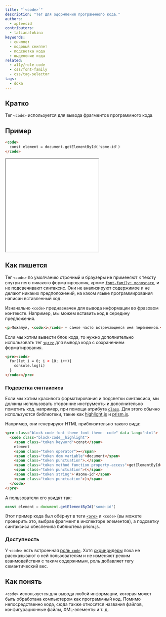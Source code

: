 ```yaml
---
title: "`<code>`"
description: "Тег для оформления программного кода."
authors:
  - xpleesid
contributors:
  - tatianafokina
keywords:
  - сниппет
  - кодовый сниппет
  - подсветка кода
  - выделение кода
related:
  - a11y/role-code
  - css/font-family
  - css/tag-selector
tags:
  - doka
---
```


## Кратко

Тег `<code>` используется для вывода фрагментов программного кода.

## Пример

```html
<code>
  const element = document.getElementById('some-id')
</code>
```

<iframe title="Базовый пример" src="demos/basic/" height="300"></iframe>

## Как пишется

Тег `<code>` по умолчанию строчный и браузеры не применяют к тексту внутри него никакого форматирования, кроме [`font-family: monospace`](/css/font-family/), и не подсвечивают синтаксис. Они не анализируют содержимое и не делают никаких предположений, на каком языке программирования написан вставленный код.

Изначально `<code>` предназначен для вывода информации во фразовом контексте. Например, мы можем вставить код в середину предложения.

```html
<p>Пожалуй, <code>i</code> — самое часто встречающееся имя переменной.</p>
```

Если мы хотим вывести блок кода, то нужно дополнительно использовать тег [`<pre>`](/html/pre/) для вывода кода с сохранением форматирования.

```html
<pre><code>
  for(let i = 0; i < 10; i++){
    console.log(i)
  }
</code></pre>
```

### Подсветка синтаксиса

Если мы хотим красивого форматирования и подсветки синтаксиса, мы должны использовать сторонние инструменты и дополнительно пометить код, например, при помощи атрибута [`class`](/html/class/). Для этого обычно используются библиотеки, такие как [highlight.js](https://highlightjs.org/) и [prism.js](https://prismjs.com/).

Например, они генерируют HTML приблизительно такого вида:

```html
<pre class="block-code font-theme font-theme--code" data-lang="html">
  <code class="block-code__highlight">
    <span class="token keyword">const</span>
    element
    <span class="token operator">=</span>
    <span class="token dom variable">document</span>
    <span class="token punctuation">.</span>
    <span class="token method function property-access">getElementById</span>
    <span class="token punctuation">(</span>
    <span class="token string">'#some-id'</span>
    <span class="token punctuation">)</span>
  </code>
</pre>
```

А пользователи его увидят так:

```js
const element = document.getElementById('some-id')
```

Этот пример кода был обёрнут в теги [`<pre>`](/html/pre/) и `<code>` (вы можете проверить это, выбрав фрагмент в инспекторе элементов), а подсветку синтаксиса обеспечила библиотека prism.js.

### Доступность

У `<code>` есть встроенная [роль `code`](/a11y/role-code/). Хотя [скринридеры](/a11y/screenreaders/) пока не рассказывают о ней пользователям и не изменяют режим взаимодействия с таким содержимым, роль добавляет тегу семантический вес.

## Как понять

`<code>` используется для вывода любой информации, которая может быть обработана компьютером как программный код. Помимо непосредственно кода, сюда также относятся названия файлов, конфигурационные файлы, XML-элементы и т. д.
